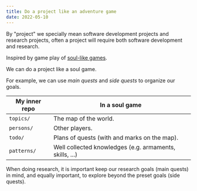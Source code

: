 ```yaml
---
title: Do a project like an adventure game
date: 2022-05-10
---
```


By "project" we specially mean software development projects and research projects,
often a project will require both software development and research.

Inspired by game play of [soul-like games](https://en.wikipedia.org/wiki/Dark_Souls).

We can do a project like a soul game.

For example, we can use _main quests_ and _side quests_ to organize our goals.

| My inner repo | In a soul game                                          |
| ------------- | ------------------------------------------------------- |
| `topics/`     | The map of the world.                                   |
| `persons/`    | Other players.                                          |
| `todo/`       | Plans of quests (with and marks on the map).            |
| `patterns/`   | Well collected knowledges (e.g. armaments, skills, ...) |

When doing research, it is important keep our research goals (main quests) in mind,
and equally important, to explore beyond the preset goals (side quests).
